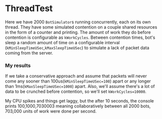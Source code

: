 # ThreadTest

Here we have 2000 `BotSimulator`s running concurrently, each on its own thread.
They have some simulated contention on a couple shared resources in the form of a counter and printing. The amount of work they do before contention is configurable as `kWorkCycles`.
Between contention times, bot's sleep a random amount of time on a configurable interval (`kMinSleepTimeUSec`,`kMaxSleepTimeUSec`) to simulate a lack of packet data coming from the server.

### My results

If we take a conservative approach and assume that packets will never come any sooner than 100us(`kMinSleepTimeUSec=100`) apart or any longer than 1ms(`kMaxSleepTimeUSec=1000`) apart. Also, we'll assume there's a lot of data to be crunched before contention, so we'll set `kWorkCycles=10000`.

My CPU spikes and things get laggy, but the after 10 seconds, the console prints 100,1000,7030003 meaning collaboratively between all 2000 bots, 703,000 units of work were done per second.
